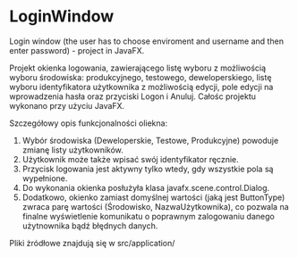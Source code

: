# LoginWindow

Login window (the user has to choose enviroment and username and then enter password) - project in JavaFX.

Projekt okienka logowania, zawierającego listę wyboru z możliwością wyboru środowiska: produkcyjnego, testowego, deweloperskiego, listę wyboru identyfikatora użytkownika z możliwością edycji, pole edycji na wprowadzenia hasła oraz przyciski Logon i Anuluj. Całośc projektu wykonano przy użyciu JavaFX.

Szczegółowy opis funkcjonalności oliekna:
1. Wybór środowiska (Deweloperskie, Testowe, Produkcyjne) powoduje zmianę listy użytkowników. 
2. Użytkownik może także wpisać swój identyfikator ręcznie. 
3. Przycisk logowania jest aktywny tylko wtedy, gdy wszystkie pola są wypełnione. 
4. Do wykonania okienka posłużyła klasa  javafx.scene.control.Dialog. 
5. Dodatkowo, okienko zamiast domyślnej wartości (jaką jest ButtonType) zwraca parę wartości (Środowisko, NazwaUżytkownika), co pozwala na finalne wyświetlenie komunikatu o poprawnym zalogowaniu danego użytnownika bądź błędnych danych.

Pliki żródłowe znajdują się w src/application/
